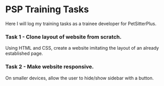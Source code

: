 # PSP Training Tasks

Here I will log my training tasks as a trainee developer for PetSitterPlus. 

### Task 1 - Clone layout of website from scratch. 
Using HTML and CSS, create a website imitating the layout of an already established page.

### Task 2 - Make website responsive.
On smaller devices, allow the user to hide/show sidebar with a button.

